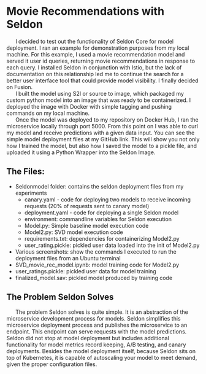 # Movie Recommendations with Seldon

 &nbsp;&nbsp;&nbsp;&nbsp;&nbsp; I decided to test out the functionality of Seldon Core for model deployment. I ran an example for demonstration purposes from my local machine. For this example, I used a movie recommendation model and served it user id queries, returning movie recommendations in response to each query. I installed Seldon in conjunction with Istio, but the lack of documentation on this relationship led me to continue the search for a better user interface tool that could provide model visibility. I finally decided on Fusion.  
&nbsp;&nbsp;&nbsp;&nbsp;&nbsp; I built the model using S2I or source to image, which packaged my custom python model into an image that was ready to be containerized. I deployed the image with Docker with simple tagging and pushing commands on my local machine.  
&nbsp;&nbsp;&nbsp;&nbsp;&nbsp; Once the model was deployed to my repository on Docker Hub, I ran the microservice locally through port 5000. From this point on I was able to curl my model and receive predictions with a given data input. You can see the simple model deployment files at my GitHub link. This will show you not only how I trained the model, but also how I saved the model to a pickle file, and uploaded it using a Python Wrapper into the Seldon Image.  

## The Files: 
- Seldonmodel folder: contains the seldon deployment files from my experiments
    - canary.yaml - code for deploying two models to receive incoming requests (20% of requests sent to canary model) 
    - deployment.yaml - code for deploying a single Seldon model
    - environment: commandline variables for Seldon execution
    - Model.py: Simple baseline model execution code
    - Model2.py: SVD model execution code
    - requirements.txt: dependencies for containerizing Model2.py
    - user_rating.pickle: pickled user data loaded into the init of Model2.py 
- Various screenshots: show the commands I executed to run the deployment files from an Ubuntu terminal
- SVD_movie_rec_model.ipynb: model training code for Model2.py
- user_ratings.pickle: pickled user data for model training
- finalized_model.sav: pickled model produced by training code

## The Problem Seldon Solves
&nbsp;&nbsp;&nbsp;&nbsp;&nbsp; The problem Seldon solves is quite simple. It is an abstraction of the microservice development process for models. Seldon simplifies this microservice deployment process and publishes the microservice to an endpoint. This endpoint can serve requests with the model predictions. Seldon did not stop at model deployment but includes additional functionality for model metrics record keeping, A/B testing, and canary deployments. Besides the model deployment itself, because Seldon sits on top of Kubernetes, it is capable of autoscaling your model to meet demand, given the proper configuration files. 
